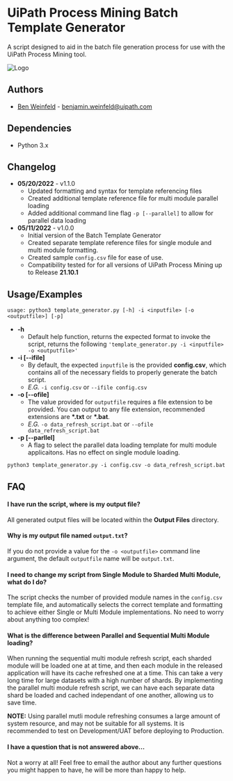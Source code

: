 
# UiPath Process Mining Batch Template Generator

A script designed to aid in the batch file generation process for use with the UiPath Process Mining tool.

![Logo](https://files.readme.io/e04f75c-small-ui_path_Logo_PREF_rgb_Orange_digital_309x110.png)
## Authors

- [Ben Weinfeld](https://www.github.com/sudonotpseudoUiPath) - <benjamin.weinfeld@uipath.com>
## Dependencies
- Python 3.x
## Changelog
- **05/20/2022** - v1.1.0
  - Updated formatting and syntax for template referencing files
  - Created additional template reference file for multi module parallel loading
  - Added additional command line flag `-p [--parallel]` to allow for parallel data loading
- **05/11/2022** - v1.0.0
  - Initial version of the Batch Template Generator
  - Created separate template reference files for single module and multi module formatting.
  - Created sample `config.csv` file for ease of use.
  - Compatibility tested for for all versions of UiPath Process Mining up to Release **21.10.1**
## Usage/Examples

```
usage: python3 template_generator.py [-h] -i <inputfile> [-o <outputfile>] [-p]
```
- **-h**
  - Default help function, returns the expected format to invoke the script, returns the following `'template_generator.py -i <inputfile> -o <outputfile>'`
- **-i [--ifile] <inputfile>** 
  - By default, the expected `inputfile` is the provided **config.csv**, which contains all of the necessary fields to properly generate the batch script.
  - _E.G._ `-i config.csv` or `--ifile config.csv`
- **-o [--ofile] <outputfile>**
  - The value provided for `outputfile` requires a file extension to be provided.  You can output to any file extension, recommended extensions are __*.txt__ or __*.bat__.
  - _E.G._ `-o data_refresh_script.bat` or `--ofile data_refresh_script.bat`
- **-p [--parllel]**
  - A flag to select the parallel data loading template for multi module applicaitons.  Has no effect on single module loading.

```python3 template_generator.py -i config.csv -o data_refresh_script.bat```
## FAQ

#### I have run the script, where is my output file?

All generated output files will be located within the **Output Files** directory.

#### Why is my output file named `output.txt`?

If you do not provide a value for the `-o <outputfile>` command line argument, the default `outputfile` name will be `output.txt`.

#### I need to change my script from Single Module to Sharded Multi Module, what do I do?

The script checks the number of provided module names in the `config.csv` template file, and automatically selects the correct template and formatting to achieve either Single or Multi Module implementations.  No need to worry about anything too complex!

#### What is the difference between Parallel and Sequential Multi Module loading?

When running the sequential multi module refresh script, each sharded module will be loaded one at at time, and then each module in the released application will have its cache refreshed one at a time.  This can take a very long time for large datasets with a high number of shards.  By implementing the parallel multi module refresh script, we can have each separate data shard be loaded and cached independant of one another, allowing us to save time.

**NOTE:** Using parallel mutli module refreshing consumes a large amount of system resource, and may not be suitable for all systems.  It is recommended to test on Development/UAT before deploying to Production.

#### I have a question that is not answered above...

Not a worry at all!  Feel free to email the author about any further questions you might happen to have, he will be more than happy to help.